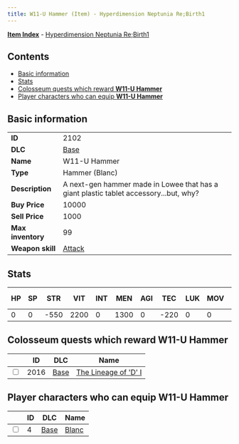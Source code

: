 ```yaml
---
title: W11-U Hammer (Item) - Hyperdimension Neptunia Re;Birth1
---
```


[**Item Index**](/neptunia/rb1/item/index.html) - [Hyperdimension Neptunia Re;Birth1](/neptunia/rb1)

## Contents

- [Basic information](#basic-information)
- [Stats](#stats)
- [Colosseum quests which reward **W11-U Hammer**](#colosseum-quests-which-reward-w11-u-hammer)
- [Player characters who can equip **W11-U Hammer**](#player-characters-who-can-equip-w11-u-hammer)

## Basic information

|   |   |
| -- | -- |
| **ID** | 2102 |
| **DLC** | [Base](/neptunia/rb1/dlc/1-base.html) |
| **Name** | W11-U Hammer |
| **Type** | Hammer (Blanc) |
| **Description** | A next-gen hammer made in Lowee that has a giant plastic tablet accessory...but, why? |
| **Buy Price** | 10000 |
| **Sell Price** | 1000 |
| **Max inventory** | 99 |
| **Weapon skill** | [Attack](/neptunia/rb1/skill/1-601-attack.html) |


## Stats

| HP | SP | STR | VIT | INT | MEN | AGI | TEC | LUK | MOV | Fire res. | Ice res. | Wind res. | Lightning res. |
| -- | -- | --- | --- | --- | --- | --- | --- | --- | --- | --------- | -------- | --------- | -------------- |
| 0 | 0 | -550 | 2200 | 0 | 1300 | 0 | -220 | 0 | 0 | 0 | 0 | 0 | 0 |


## Colosseum quests which reward **W11-U Hammer**

|    | ID | DLC | Name |
| -- | -- | --- | ---- |
| <input type="checkbox" id="rb1-colosseum-1-2016" class="trackbox" /> | 2016 | [Base](/neptunia/rb1/dlc/1-base.html) | [The Lineage of 'D' I](/neptunia/rb1/colosseum/1-2016-the-lineage-of-d-i.html) |


## Player characters who can equip **W11-U Hammer**

|    | ID | DLC | Name |
| -- | -- | --- | ---- |
| <input type="checkbox" id="rb1-player-1-4" class="trackbox" /> | 4 | [Base](/neptunia/rb1/dlc/1-base.html) | [Blanc](/neptunia/rb1/player/1-4-blanc.html) |
